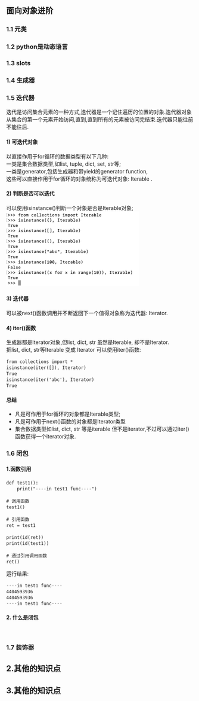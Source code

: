 ## 面向对象进阶

### 1.1 元类


### 1.2 python是动态语言


### 1.3 __slots__


### 1.4 生成器


### 1.5 迭代器
迭代是访问集合元素的一种方式,迭代器是一个记住遍历的位置的对象.迭代器对象从集合的第一个元素开始访问,直到,直到所有的元素被访问完结束.迭代器只能往前不能往后.
   
#### 1) 可迭代对象
以直接作用于for循环的数据类型有以下几种:   
一类是集合数据类型,如list, tuple, dict, set, str等;   
一类是generator,包括生成器和带yield的generator function,   
这些可以直接作用于for循环的对象统称为可迭代对象: Iterable .   

#### 2) 判断是否可以迭代
可以使用isinstance()判断一个对象是否是Iterable对象;   
![iterableobject](images/2-1.png)   

#### 3) 迭代器
可以被next()函数调用并不断返回下一个值得对象称为迭代器: Iterator.   

#### 4) iter()函数
生成器都是Iterator对象,但list, dict, str 虽然是Iterable, 却不是Iterator.   
把list, dict, str等Iterable 变成 Iterator 可以使用iter()函数:   
```
from collections import *
isinstance(iter([]), Iterator)
True
isinstance(iter('abc'), Iterator)
True
```   

#### 总结
* 凡是可作用于for循环的对象都是Iterable类型;
* 凡是可作用于next()函数的对象都是Iterator类型
* 集合数据类型如list, dict, str 等是iterable 但不是iterator,不过可以通过iter()函数获得一个iterator对象.
   
### 1.6 闭包
#### 1.函数引用
```
def test1():
    print("----in test1 func----")

# 调用函数
test1()

# 引用函数
ret = test1

print(id(ret))
print(id(test1))

# 通过引用调用函数
ret()

```   
运行结果:   
```
----in test1 func----
4404593936
4404593936
----in test1 func----
```    
   
#### 2. 什么是闭包
```


```

### 1.7 装饰器


## 2.其他的知识点

## 3.其他的知识点

